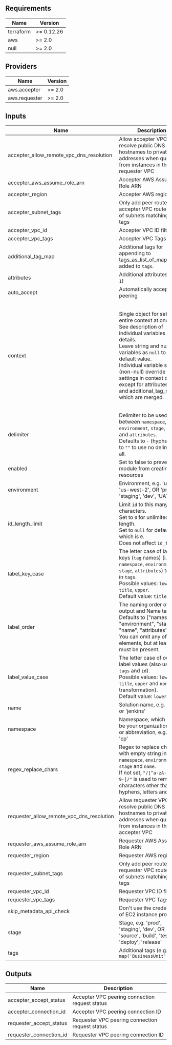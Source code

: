<!-- markdownlint-disable -->
## Requirements

| Name | Version |
|------|---------|
| terraform | >= 0.12.26 |
| aws | >= 2.0 |
| null | >= 2.0 |

## Providers

| Name | Version |
|------|---------|
| aws.accepter | >= 2.0 |
| aws.requester | >= 2.0 |

## Inputs

| Name | Description | Type | Default | Required |
|------|-------------|------|---------|:--------:|
| accepter\_allow\_remote\_vpc\_dns\_resolution | Allow accepter VPC to resolve public DNS hostnames to private IP addresses when queried from instances in the requester VPC | `bool` | `true` | no |
| accepter\_aws\_assume\_role\_arn | Accepter AWS Assume Role ARN | `string` | n/a | yes |
| accepter\_region | Accepter AWS region | `string` | n/a | yes |
| accepter\_subnet\_tags | Only add peer routes to accepter VPC route tables of subnets matching these tags | `map(string)` | `{}` | no |
| accepter\_vpc\_id | Accepter VPC ID filter | `string` | `""` | no |
| accepter\_vpc\_tags | Accepter VPC Tags filter | `map(string)` | `{}` | no |
| additional\_tag\_map | Additional tags for appending to tags\_as\_list\_of\_maps. Not added to `tags`. | `map(string)` | `{}` | no |
| attributes | Additional attributes (e.g. `1`) | `list(string)` | `[]` | no |
| auto\_accept | Automatically accept the peering | `bool` | `true` | no |
| context | Single object for setting entire context at once.<br>See description of individual variables for details.<br>Leave string and numeric variables as `null` to use default value.<br>Individual variable settings (non-null) override settings in context object,<br>except for attributes, tags, and additional\_tag\_map, which are merged. | <pre>object({<br>    enabled             = bool<br>    namespace           = string<br>    environment         = string<br>    stage               = string<br>    name                = string<br>    delimiter           = string<br>    attributes          = list(string)<br>    tags                = map(string)<br>    additional_tag_map  = map(string)<br>    regex_replace_chars = string<br>    label_order         = list(string)<br>    id_length_limit     = number<br>    label_key_case      = string<br>    label_value_case    = string<br>  })</pre> | <pre>{<br>  "additional_tag_map": {},<br>  "attributes": [],<br>  "delimiter": null,<br>  "enabled": true,<br>  "environment": null,<br>  "id_length_limit": null,<br>  "label_key_case": null,<br>  "label_order": [],<br>  "label_value_case": null,<br>  "name": null,<br>  "namespace": null,<br>  "regex_replace_chars": null,<br>  "stage": null,<br>  "tags": {}<br>}</pre> | no |
| delimiter | Delimiter to be used between `namespace`, `environment`, `stage`, `name` and `attributes`.<br>Defaults to `-` (hyphen). Set to `""` to use no delimiter at all. | `string` | `null` | no |
| enabled | Set to false to prevent the module from creating any resources | `bool` | `null` | no |
| environment | Environment, e.g. 'uw2', 'us-west-2', OR 'prod', 'staging', 'dev', 'UAT' | `string` | `null` | no |
| id\_length\_limit | Limit `id` to this many characters.<br>Set to `0` for unlimited length.<br>Set to `null` for default, which is `0`.<br>Does not affect `id_full`. | `number` | `null` | no |
| label\_key\_case | The letter case of label keys (`tag` names) (i.e. `name`, `namespace`, `environment`, `stage`, `attributes`) to use in `tags`.<br>Possible values: `lower`, `title`, `upper`. <br>Default value: `title`. | `string` | `null` | no |
| label\_order | The naming order of the id output and Name tag.<br>Defaults to ["namespace", "environment", "stage", "name", "attributes"].<br>You can omit any of the 5 elements, but at least one must be present. | `list(string)` | `null` | no |
| label\_value\_case | The letter case of output label values (also used in `tags` and `id`).<br>Possible values: `lower`, `title`, `upper` and `none` (no transformation). <br>Default value: `lower`. | `string` | `null` | no |
| name | Solution name, e.g. 'app' or 'jenkins' | `string` | `null` | no |
| namespace | Namespace, which could be your organization name or abbreviation, e.g. 'eg' or 'cp' | `string` | `null` | no |
| regex\_replace\_chars | Regex to replace chars with empty string in `namespace`, `environment`, `stage` and `name`.<br>If not set, `"/[^a-zA-Z0-9-]/"` is used to remove all characters other than hyphens, letters and digits. | `string` | `null` | no |
| requester\_allow\_remote\_vpc\_dns\_resolution | Allow requester VPC to resolve public DNS hostnames to private IP addresses when queried from instances in the accepter VPC | `bool` | `true` | no |
| requester\_aws\_assume\_role\_arn | Requester AWS Assume Role ARN | `string` | n/a | yes |
| requester\_region | Requester AWS region | `string` | n/a | yes |
| requester\_subnet\_tags | Only add peer routes to requester VPC route tables of subnets matching these tags | `map(string)` | `{}` | no |
| requester\_vpc\_id | Requester VPC ID filter | `string` | `""` | no |
| requester\_vpc\_tags | Requester VPC Tags filter | `map(string)` | `{}` | no |
| skip\_metadata\_api\_check | Don't use the credentials of EC2 instance profile | `bool` | `false` | no |
| stage | Stage, e.g. 'prod', 'staging', 'dev', OR 'source', 'build', 'test', 'deploy', 'release' | `string` | `null` | no |
| tags | Additional tags (e.g. `map('BusinessUnit','XYZ')` | `map(string)` | `{}` | no |

## Outputs

| Name | Description |
|------|-------------|
| accepter\_accept\_status | Accepter VPC peering connection request status |
| accepter\_connection\_id | Accepter VPC peering connection ID |
| requester\_accept\_status | Requester VPC peering connection request status |
| requester\_connection\_id | Requester VPC peering connection ID |

<!-- markdownlint-restore -->
